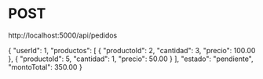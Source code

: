 

# POST 

http://localhost:5000/api/pedidos

{
  "userId": 1,
  "productos": [
    {
      "productoId": 2,
      "cantidad": 3,
      "precio": 100.00
    },
    {
      "productoId": 5,
      "cantidad": 1,
      "precio": 50.00
    }
  ],
  "estado": "pendiente",
  "montoTotal": 350.00
}
